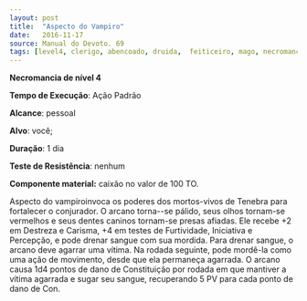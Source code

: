 ```yaml
---
layout: post
title:  "Aspecto do Vampiro"
date:   2016-11-17
source: Manual do Devoto. 69
tags: [level4, clerigo, abencoado, druida,  feiticeiro, mago, necromancia, padrao, voce, pessoal, dia, nenhum, componente]
---
```


**Necromancia de nível 4**

**Tempo de Execução**: Ação Padrão

**Alcance**: pessoal

**Alvo**: você;

**Duração**: 1 dia

**Teste de Resistência**: nenhum

**Componente material:** caixão no valor de 100 TO.

Aspecto do vampiroinvoca os poderes dos mortos-vivos de Tenebra para 
fortalecer o conjurador. O arcano torna--se pálido, seus olhos tornam-se vermelhos e seus dentes caninos tornam-se 
presas afiadas. Ele recebe +2 em Destreza e Carisma, +4 em testes de Furtividade, Iniciativa e Percepção, e pode 
drenar sangue com sua mordida. Para 
drenar sangue, o arcano deve agarrar 
uma vítima. Na rodada seguinte, pode 
mordê-la como uma ação de movimento, desde que ela permaneça agarrada. 
O arcano causa 1d4 pontos de dano de 
Constituição por rodada em que mantiver a vítima agarrada e sugar seu sangue, 
recuperando 5 PV para cada ponto de 
dano de Con.

